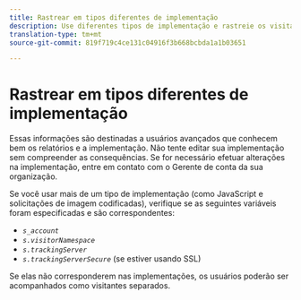 ```yaml
---
title: Rastrear em tipos diferentes de implementação
description: Use diferentes tipos de implementação e rastreie os visitantes facilmente entre eles.
translation-type: tm+mt
source-git-commit: 819f719c4ce131c04916f3b668bcbda1a1b03651

---
```



# Rastrear em tipos diferentes de implementação

Essas informações são destinadas a usuários avançados que conhecem bem os relatórios e a implementação. Não tente editar sua implementação sem compreender as consequências. Se for necessário efetuar alterações na implementação, entre em contato com o Gerente de conta da sua organização.

Se você usar mais de um tipo de implementação (como JavaScript e solicitações de imagem codificadas), verifique se as seguintes variáveis foram especificadas e são correspondentes:

* *`s_account`*
* *`s.visitorNamespace`*
* *`s.trackingServer`*
* *`s.trackingServerSecure`* (se estiver usando SSL)

Se elas não corresponderem nas implementações, os usuários poderão ser acompanhados como visitantes separados.
